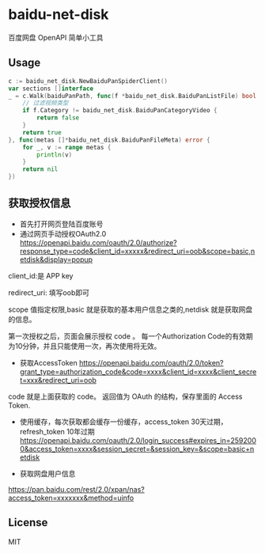 # baidu-net-disk
百度网盘 OpenAPI 简单小工具

## Usage 

```go
c := baidu_net_disk.NewBaiduPanSpiderClient()
var sections []interface
_ = c.Walk(baiduPanPath, func(f *baidu_net_disk.BaiduPanListFile) bool {
    // 过滤视频类型
    if f.Category != baidu_net_disk.BaiduPanCategoryVideo {
        return false
    }
    return true
}, func(metas []*baidu_net_disk.BaiduPanFileMeta) error {
    for _, v := range metas {
        println(v)
    }
    return nil
})
```

## 获取授权信息

- 首先打开网页登陆百度账号
- 通过网页手动授权OAuth2.0
https://openapi.baidu.com/oauth/2.0/authorize?response_type=code&client_id=xxxxx&redirect_uri=oob&scope=basic,netdisk&display=popup

client_id:是 APP key

redirect_uri: 填写oob即可

scope 值指定权限,basic 就是获取的基本用户信息之类的,netdisk 就是获取网盘的信息。

第一次授权之后，页面会展示授权 code 。 每一个Authorization Code的有效期为10分钟，并且只能使用一次，再次使用将无效。

- 获取AccessToken
https://openapi.baidu.com/oauth/2.0/token?grant_type=authorization_code&code=xxxx&client_id=xxxx&client_secret=xxx&redirect_uri=oob

code 就是上面获取的 code。
返回值为 OAuth 的结构，保存里面的 Access Token.

- 使用缓存，每次获取都会缓存一份缓存，access_token 30天过期，refresh_token 10年过期
https://openapi.baidu.com/oauth/2.0/login_success#expires_in=2592000&access_token=xxxx&session_secret=&session_key=&scope=basic+netdisk

- 获取网盘用户信息

https://pan.baidu.com/rest/2.0/xpan/nas?access_token=xxxxxxx&method=uinfo

## License
MIT